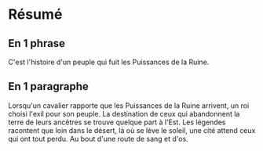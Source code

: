 # Résumé

## En 1 phrase
C'est l'histoire d'un peuple qui fuit les Puissances de la Ruine.

## En 1 paragraphe
Lorsqu'un cavalier rapporte que les Puissances de la Ruine arrivent, un roi choisi l'exil pour son peuple.
La destination de ceux qui abandonnent la terre de leurs ancêtres se trouve quelque part à l'Est.
Les légendes racontent que loin dans le désert, là où se lève le soleil, une cité attend ceux qui ont tout perdu.
Au bout d'une route de sang et d'os.